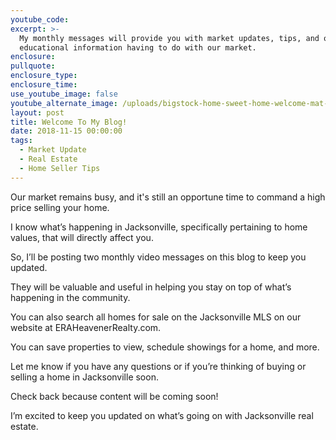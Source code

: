```yaml
---
youtube_code:
excerpt: >-
  My monthly messages will provide you with market updates, tips, and other
  educational information having to do with our market.
enclosure:
pullquote:
enclosure_type:
enclosure_time:
use_youtube_image: false
youtube_alternate_image: /uploads/bigstock-home-sweet-home-welcome-mat-m-235686472.jpg
layout: post
title: Welcome To My Blog!
date: 2018-11-15 00:00:00
tags:
  - Market Update
  - Real Estate
  - Home Seller Tips
---
```


Our market remains busy, and it's still an opportune time to command a high price selling your home. &nbsp;

I know what’s happening in Jacksonville, specifically pertaining to home values, that will directly affect you.

So, I’ll be posting two monthly video messages on this blog to keep you updated.&nbsp;

They will be valuable and useful in helping you stay on top of what’s happening in the community.

You can also search all homes for sale on the Jacksonville MLS on our website at ERAHeavenerRealty.com.&nbsp;

You can save properties to view, schedule showings for a home, and more.&nbsp;

Let me know if you have any questions or if you’re thinking of buying or selling a home in Jacksonville soon.

Check back because content will be coming soon!

I’m excited to keep you updated on what’s going on with Jacksonville real estate.&nbsp;